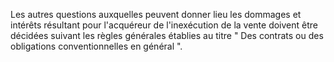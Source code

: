 Les autres questions auxquelles peuvent donner lieu les dommages et intérêts résultant pour l'acquéreur de l'inexécution de la vente doivent être décidées suivant les règles générales établies au titre " Des contrats ou des obligations conventionnelles en général ".

